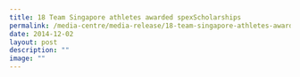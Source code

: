 ```yaml
---
title: 18 Team Singapore athletes awarded spexScholarships
permalink: /media-centre/media-release/18-team-singapore-athletes-awarded-spexscholarships/
date: 2014-12-02
layout: post
description: ""
image: ""
---
```

